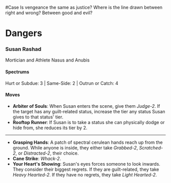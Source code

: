 #Case Is vengeance the same as justice? Where is the line drawn between right and wrong? Between good and evil?

# Dangers
### Susan Rashad
Mortician and Athlete
Nasus and Anubis

#### Spectrums
Hurt or Subdue: 3 | Same-Side: 2 | Outrun or Catch: 4
#### Moves
- **Arbiter of Souls**: When Susan enters the scene, give them *Judge-2*. If the target has any guilt-related status, increase the tier any status Susan gives to that status' tier.
- **Rooftop Runner**: If Susan is to take a status she can physically dodge or hide from, she reduces its tier by 2.
- ---
- **Grasping Hands**: A patch of spectral cerulean hands reach up from the ground. While anyone is inside, they either take *Grabbed-2*, *Scratched-2*, or *Distracted-2*, their choice.
- **Cane Strike**: *Whack-2*.
- **Your Heart's Showing**: Susan's eyes forces someone to look inwards. They consider their biggest regrets. If they are guilt-related, they take *Heavy Hearted-2*. If they have no regrets, they take *Light Hearted-2*.
